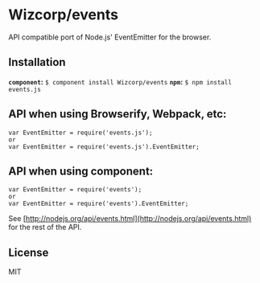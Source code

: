 # Wizcorp/events

API compatible port of Node.js' EventEmitter for the browser.

## Installation

**`component`:** `$ component install Wizcorp/events`
**`npm`:** `$ npm install events.js`

## API when using Browserify, Webpack, etc:

    var EventEmitter = require('events.js');
    or
    var EventEmitter = require('events.js').EventEmitter;

## API when using component:

    var EventEmitter = require('events');
    or
    var EventEmitter = require('events').EventEmitter;

See [http://nodejs.org/api/events.html](http://nodejs.org/api/events.html) for the rest of the API.

## License

MIT

